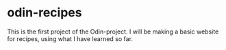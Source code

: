 # odin-recipes
This is the first project of the Odin-project. I will be making a basic website for recipes, using what I have learned so far.
